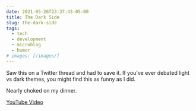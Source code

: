 ```yaml
---
date: 2021-05-26T23:37:43-05:00
title: The Dark Side
slug: the-dark-side
tags:
  - tech
  - development
  - microblog
  - humor
# images: [/images/]
---
```


Saw this on a Twitter thread and had to save it.
If you've ever debated light vs dark themes, you might find this as funny as I did.

Nearly choked on my dinner.

[YouTube Video](https://youtube.com/watch?v=XlgqZeeoOtI )
